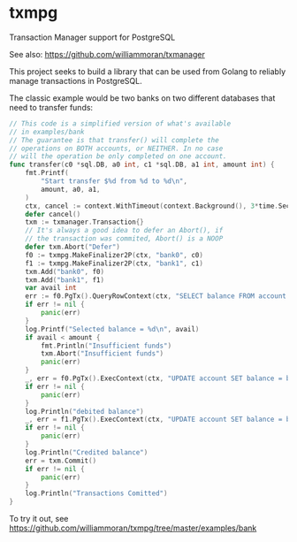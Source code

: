 # txmpg
Transaction Manager support for PostgreSQL

See also: https://github.com/williammoran/txmanager

This project seeks to build a library that can be used from Golang to reliably manage transactions in PostgreSQL.

The classic example would be two banks on two different
databases that need to transfer funds:
```go
// This code is a simplified version of what's available
// in examples/bank
// The guarantee is that transfer() will complete the
// operations on BOTH accounts, or NEITHER. In no case
// will the operation be only completed on one account.
func transfer(c0 *sql.DB, a0 int, c1 *sql.DB, a1 int, amount int) {
	fmt.Printf(
		"Start transfer $%d from %d to %d\n",
		amount, a0, a1,
	)
	ctx, cancel := context.WithTimeout(context.Background(), 3*time.Second)
	defer cancel()
    txm := txmanager.Transaction{}
    // It's always a good idea to defer an Abort(), if
    // the transaction was commited, Abort() is a NOOP
	defer txm.Abort("Defer")
	f0 := txmpg.MakeFinalizer2P(ctx, "bank0", c0)
	f1 := txmpg.MakeFinalizer2P(ctx, "bank1", c1)
	txm.Add("bank0", f0)
	txm.Add("bank1", f1)
	var avail int
	err := f0.PgTx().QueryRowContext(ctx, "SELECT balance FROM account WHERE id = $1 FOR UPDATE", a0).Scan(&avail)
	if err != nil {
		panic(err)
    }
    log.Printf("Selected balance = %d\n", avail)
	if avail < amount {
		fmt.Println("Insufficient funds")
		txm.Abort("Insufficient funds")
		panic(err)
	}
	_, err = f0.PgTx().ExecContext(ctx, "UPDATE account SET balance = balance - $1 WHERE id = $2", amount, a0)
	if err != nil {
		panic(err)
    }
    log.Println("debited balance")
	_, err = f1.PgTx().ExecContext(ctx, "UPDATE account SET balance = balance + $1 WHERE id = $2", amount, a1)
	if err != nil {
		panic(err)
    }
    log.Println("Credited balance")
	err = txm.Commit()
	if err != nil {
		panic(err)
    }
    log.Println("Transactions Comitted")
}
```

To try it out, see https://github.com/williammoran/txmpg/tree/master/examples/bank
